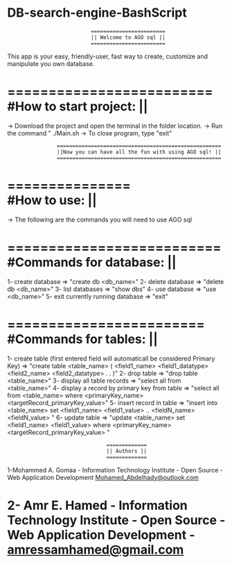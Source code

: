 # DB-search-engine-BashScript
                               ========================
                               || Welcome to AGO sql ||
                               ========================

This app is your easy, friendly-user, fast way to create, customize and manipulate you own database.

=========================
#How to start project: ||
========================= 
-> Download the project and open the terminal in the folder location.
-> Run the command " ./Main.sh
-> To close program, type "exit"

                    =====================================================
                    ||Now you can have all the fun with using AGO sql! || 
                    =====================================================
===============               
#How to use: ||
===============

-> The following are the commands you will need to use AGO sql

==========================
#Commands for database: ||
==========================
1- create database => "create db <db_name>"
2- delete database => "delete db <db_name>"
3- list databases => "show dbs"
4- use database => "use <db_name>"
5- exit currently running database => "exit"

========================
#Commands for tables: ||
========================
1- create table (first entered field will automaticall be considered Primary Key) 
=> "create table <table_name> (
    <field1_name> <field1_datatype>
    <field2_name> <field2_datatype>
    .
    .
)"
2- drop table => "drop table <table_name>"
3- display all table records => "select all from <table_name>"
4- display a record by primary key from table => "select all from <table_name> where <primaryKey_name> <targetRecord_primaryKey_value>"
5- insert record in table => "insert into <table_name> set <field1_name> <field1_value> .. <fieldN_name> <fieldN_value> "
6- update table => "update <table_name> set <field1_name> <field1_value> where <primaryKey_name> <targetRecord_primaryKey_value> "

                                    =============
                                    || Authors ||
                                    =============
1-Mohammed A. Gomaa - Information Technology Institute - Open Source - Web Application Development
    Mohamed_Abdelhady@outlook.com

2- Amr E. Hamed - Information Technology Institute - Open Source - Web Application Development  -
    amressamhamed@gmail.com          
=====================================================================================================




